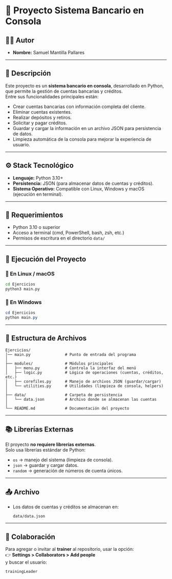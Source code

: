 # 🏦 Proyecto Sistema Bancario en Consola

## 👨‍💻 Autor
- **Nombre:** Samuel Mantilla Pallares  

---

## 📝 Descripción
Este proyecto es un **sistema bancario en consola**, desarrollado en Python, que permite la gestión de cuentas bancarias y créditos.  
Entre sus funcionalidades principales están:  
- Crear cuentas bancarias con información completa del cliente.  
- Eliminar cuentas existentes.  
- Realizar depósitos y retiros.  
- Solicitar y pagar créditos.  
- Guardar y cargar la información en un archivo JSON para persistencia de datos.  
- Limpieza automática de la consola para mejorar la experiencia de usuario.  

---

## ⚙️ Stack Tecnológico
- **Lenguaje:** Python 3.10+  
- **Persistencia:** JSON (para almacenar datos de cuentas y créditos).  
- **Sistema Operativo:** Compatible con Linux, Windows y macOS (ejecución en terminal).  

---

## 📌 Requerimientos
- Python 3.10 o superior  
- Acceso a terminal (cmd, PowerShell, bash, zsh, etc.)  
- Permisos de escritura en el directorio `data/`  

---

## 🚀 Ejecución del Proyecto

### 🔹 En Linux / macOS
```bash
cd Ejercicios
python3 main.py
```

### 🔹 En Windows
```powershell
cd Ejercicios
python main.py
```

---

## 📂 Estructura de Archivos

```
Ejercicios/
│── main.py               # Punto de entrada del programa
│
├── modules/              # Módulos principales
│   ├── menu.py           # Controla la interfaz del menú
│   ├── logic.py          # Lógica de operaciones (cuentas, créditos, etc.)
│   ├── corefiles.py      # Manejo de archivos JSON (guardar/cargar)
│   └── utilities.py      # Utilidades (limpieza de consola, helpers)
│
├── data/                 # Carpeta de persistencia
│   └── data.json         # Archivo donde se almacenan las cuentas
│
└── README.md             # Documentación del proyecto
```

---

## 📚 Librerías Externas
El proyecto **no requiere librerías externas**.  
Solo usa librerías estándar de Python:  
- `os` → manejo del sistema (limpieza de consola).  
- `json` → guardar y cargar datos.  
- `random` → generación de números de cuenta únicos.  

---

## 📤 Archivo
- Los datos de cuentas y créditos se almacenan en:  
  ```
  data/data.json
  ```

---

## 🤝 Colaboración
Para agregar o invitar al **trainer** al repositorio, usar la opción:  
👉 **Settings > Collaborators > Add people**  
y buscar el usuario:  
```
trainingLeader
```
